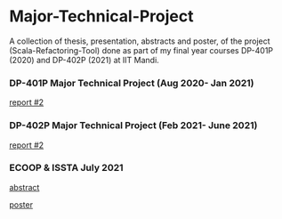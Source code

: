 # Major-Technical-Project
A collection of thesis, presentation, abstracts and poster, of the project (Scala-Refactoring-Tool) done as part of my final year courses DP-401P (2020) and DP-402P (2021) at IIT Mandi.

### DP-401P Major Technical Project (Aug 2020- Jan 2021)
[report #2](MTP_Report_2020_Semester_7.pdf)

### DP-402P Major Technical Project (Feb 2021- June 2021)
[report #2](MTP_Report_FINAL_Semester_8.pdf)

### ECOOP & ISSTA July 2021
[abstract](MTP_Abstract.pdf)

[poster](ISSTA_Poster_2021.pdf)
